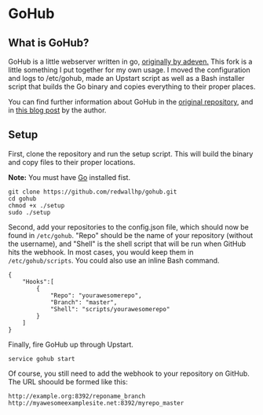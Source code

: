 GoHub
=====

## What is GoHub?

GoHub is a little webserver written in go, [originally by adeven.](https://github.com/adeven/gohub) This fork is a little something I put together for my own usage. I moved the configuration and logs to /etc/gohub, made an Upstart script as well as a Bash installer script that builds the Go binary and copies everything to their proper places.

You can find further information about GoHub in the [original repository,](https://github.com/adeven/gohub) and in [this blog post]((http://big-elephants.com/2013-01/using-github-webhooks-for-deployment/)) by the author.


## Setup

First, clone the repository and run the setup script. This will build the binary and copy files to their proper locations.

**Note:** You must have [Go](http://golang.org/) installed fist.

    git clone https://github.com/redwallhp/gohub.git
    cd gohub
    chmod +x ./setup
    sudo ./setup

Second, add your repositories to the config.json file, which should now be found in `/etc/gohub`. "Repo" should be the name of your repository (without the username), and "Shell" is the shell script that will be run when GitHub hits the webhook. In most cases, you would keep them in `/etc/gohub/scripts`. You could also use an inline Bash command.

    {
        "Hooks":[
            {
                "Repo": "yourawesomerepo",
                "Branch": "master",
                "Shell": "scripts/yourawesomerepo"
            }
        ]
    }

Finally, fire GoHub up through Upstart.

    service gohub start

Of course, you still need to add the webhook to your repository on GitHub. The URL shoould be formed like this:

    http://example.org:8392/reponame_branch
    http://myawesomeexamplesite.net:8392/myrepo_master
